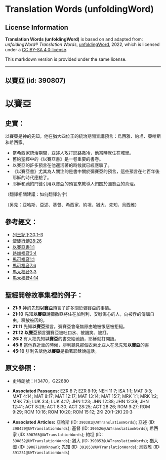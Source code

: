 # Translation Words (unfoldingWord)

## License Information

**Translation Words (unfoldingWord)** is based on and adapted from: _unfoldingWord® Translation Words_, [unfoldingWord](https://unfoldingword.org/utw), 2022, which is licensed under a [CC BY-SA 4.0 license](https://creativecommons.org/licenses/by-sa/4.0/legalcode.en).

This markdown version is provided under the same license.



--------------------------------

## 以賽亞 (id: 390807)

以賽亞
===

史實：
---

以賽亞是神的先知，他在猶大四位王的統治期間宣講預言：烏西雅、約坦、亞哈斯和希西家。

* 當希西家統治期間，亞述人攻打耶路撒冷，他當時就住在城里。
* 舊約聖經中的《以賽亞書》是一卷重要的書卷。
* 以賽亞的許多預言在他還活著的時候就已經應驗了。
* 《以賽亞書》尤其為人關注的是書中關於彌賽亞的預言，這些預言在七百年後耶穌的時代應驗了。
* 耶穌和祂的門徒引用以賽亞的預言來教導人們關於彌賽亞的真理。

（翻譯相關建議：如何翻譯名字）

（另見：亞哈斯、亞述、基督、希西家、約坦、猶大、先知、烏西雅）

參考經文：
-----

* [列王紀下20:1–3](https://ref.ly/2Kgs20:1-2Kgs20:3)
* [使徒行傳28:26](https://ref.ly/Acts28:26)
* [以賽亞書1:1](https://ref.ly/Isa1:1)
* [路加福音3:4](https://ref.ly/Luke3:4)
* [馬可福音1:1](https://ref.ly/Mark1:1)
* [馬可福音7:6](https://ref.ly/Mark7:6)
* [馬太福音3:3](https://ref.ly/Matt3:3)
* [馬太福音4:14](https://ref.ly/Matt4:14)

聖經開卷故事集裡的例子：
------------

* **21:9** 神的先知**以賽亞**預言了許多關於彌賽亞的事情。
* **21:10** 先知**以賽亞**說彌撒亞將住在加利利，安慰傷心的人，向被俘的傳講自由，釋放被囚的。
* **21:11** 先知**以賽亞**預言，彌賽亞會毫無原由地被恨惡被拒絕。
* **21:12** **以賽亞**預言彌賽亞被吐口水、被譏笑、被打。
* **26:2** 有人把先知**以賽亞**的書交給祂讀，耶穌就打開讀。
* **45:8** 當他靠近車的時候，腓利聽見那個衣索比亞人在念先知**以賽亞**的書
* **45:10** 腓利告訴他**以賽亞**是指著耶穌說這話。

原文參照：
-----

* 史特朗號：H3470，G22680

* **Associated Passages:** EZR 8:7; EZR 8:19; NEH 11:7; ISA 1:1; MAT 3:3; MAT 4:14; MAT 8:17; MAT 12:17; MAT 13:14; MAT 15:7; MRK 1:1; MRK 1:2; MRK 7:6; LUK 3:4; LUK 4:17; JHN 1:23; JHN 12:38; JHN 12:39; JHN 12:41; ACT 8:28; ACT 8:30; ACT 28:25; ACT 28:26; ROM 9:27; ROM 9:29; ROM 10:16; ROM 10:20; ROM 15:12; 2KI 20:1–2KI 20:3
* **Associated Articles:** 亞哈斯 (ID: `390381@UWTranslationWords`); 亞述 (ID: `390429@UWTranslationWords`); 基督 (ID: `390526@UWTranslationWords`); 希西家 (ID: `390765@UWTranslationWords`); 約坦 (ID: `390852@UWTranslationWords`); 猶大 (ID: `390853@UWTranslationWords`); 猶大國 (ID: `390871@Unknown`); 先知 (ID: `391053@UWTranslationWords`); 烏西雅 (ID: `391251@UWTranslationWords`)

